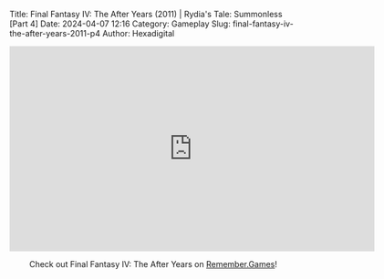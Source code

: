 Title: Final Fantasy IV: The After Years (2011) | Rydia's Tale: Summonless [Part 4]
Date: 2024-04-07 12:16
Category: Gameplay
Slug: final-fantasy-iv-the-after-years-2011-p4
Author: Hexadigital

<center><iframe src="https://www.youtube.com/embed/_1AWFOyPgiQ?feature=oembed" allow="accelerometer; autoplay; encrypted-media; gyroscope; picture-in-picture" width="640" height="360" frameborder="0"></iframe>

Check out Final Fantasy IV: The After Years on [Remember.Games](https://remember.games/game/7757/final-fantasy-iv-the-complete-collection/)!</center>